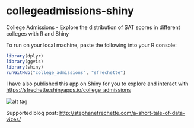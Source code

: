 # collegeadmissions-shiny

College Admissions - Explore the distribution of SAT scores in different colleges with R and Shiny

To run on your local machine, paste the following into your R console:
```R
library(dplyr)
library(ggvis)
library(shiny)
runGitHub("college_admissions", "sfrechette")
```

I have also published this app on Shiny for you to explore and interact with https://sfrechette.shinyapps.io/college_admissions

![alt tag](http://stephanefrechette.com/blog/wp-content/uploads/2015/09/shinyapps.io-college_admissions.png)

Supported blog post:
http://stephanefrechette.com/a-short-tale-of-data-vizes/

